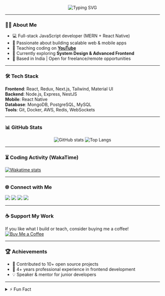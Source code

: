 <!-- Profile README for GitHub -->

<!-- Banner or cool intro GIF (optional) -->
<p align="center">
  <img src="https://readme-typing-svg.herokuapp.com?font=Fira+Code&size=30&color=36BCF7&center=true&vCenter=true&width=600&lines=Hey+there!+I'm+Your+Name+👋;MERN+Stack+Developer;React+Native+Enthusiast;Open+Source+Contributor" alt="Typing SVG" />
</p>

---

### 👨‍💻 About Me
- 💻 Full-stack JavaScript developer (MERN + React Native)  
- 🚀 Passionate about building scalable web & mobile apps  
- 🎥 Teaching coding on **[YouTube](https://youtube.com/yourchannel)**  
- 🌱 Currently exploring **System Design & Advanced Frontend**  
- 📍 Based in India | Open for freelance/remote opportunities  

---

### 🛠 Tech Stack
**Frontend**: React, Redux, Next.js, Tailwind, Material UI  
**Backend**: Node.js, Express, NestJS  
**Mobile**: React Native  
**Database**: MongoDB, PostgreSQL, MySQL  
**Tools**: Git, Docker, AWS, Redis, WebSockets  

---

### 📊 GitHub Stats
<p align="center">
  <img src="https://github-readme-stats.vercel.app/api?username=your-username&show_icons=true&theme=radical" alt="GitHub stats" />
  <img src="https://github-readme-stats.vercel.app/api/top-langs/?username=your-username&layout=compact&theme=radical" alt="Top Langs" />
</p>

---

### ⏳ Coding Activity (WakaTime)
<!-- Requires WakaTime integration -->
[![Wakatime stats](https://github-readme-stats.vercel.app/api/wakatime?username=your-wakatime-username&theme=radical)](https://wakatime.com/)

---

### 🌐 Connect with Me
<p align="left">
  <a href="mailto:youremail@example.com"><img src="https://img.shields.io/badge/Email-D14836?style=for-the-badge&logo=gmail&logoColor=white"></a>
  <a href="https://www.linkedin.com/in/your-linkedin/"><img src="https://img.shields.io/badge/LinkedIn-0077B5?style=for-the-badge&logo=linkedin&logoColor=white"></a>
  <a href="https://twitter.com/your-twitter"><img src="https://img.shields.io/badge/Twitter-1DA1F2?style=for-the-badge&logo=twitter&logoColor=white"></a>
  <a href="https://dev.to/your-devto"><img src="https://img.shields.io/badge/Dev.to-0A0A0A?style=for-the-badge&logo=dev.to&logoColor=white"></a>
</p>

---

### ☕ Support My Work
If you like what I build or teach, consider buying me a coffee!  
[![Buy Me a Coffee](https://img.shields.io/badge/Buy%20Me%20a%20Coffee-ff813f?style=for-the-badge&logo=buy-me-a-coffee&logoColor=white)](https://www.buymeacoffee.com/yourid)

---

### 🏆 Achievements
- 🌟 Contributed to 10+ open source projects  
- 🎯 4+ years professional experience in frontend development  
- 💡 Speaker & mentor for junior developers  

---

<details>
<summary>⚡ Fun Fact</summary>
I can debug faster with a cup of masala chai in hand! ☕
</details>
